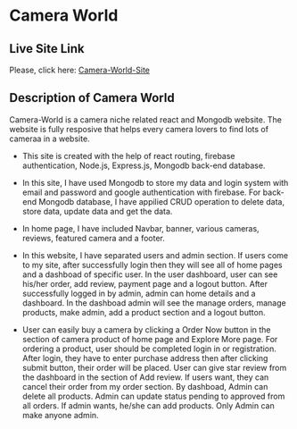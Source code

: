 # Camera World

## Live Site Link

Please, click here: [Camera-World-Site](https://camera-world-cw.web.app/)

## Description of Camera World

Camera-World is a camera niche related react and Mongodb website. The website is fully resposive that helps every camera lovers to find lots of cameraa in a website. 

* This site is created with the help of react routing, firebase authentication, Node.js, Express.js, Mongodb back-end database.
* In this site, I have used Mongodb to store my data and login system with email and password and google authentication with firebase. For back-end Mongodb database, I have appilied CRUD operation to delete data, store data, update data and get the data.
* In home page, I have included Navbar, banner, various cameras, reviews, featured camera and a footer. 
* In this website, I have separated users and admin section. If users come to my site, after successfully login then they will see all of home pages and a dashboad of specific user. In the user dashboard, user can see his/her order, add review, payment page and a logout button. After successfully logged in by admin, admin can home details and a dashboard. In the dashboad admin will see the manage orders, manage products, make admin, add a product section and a logout button. 

* User can easily buy a camera by clicking a Order Now button in the section of camera product of home page and Explore More page. For ordering a product, user should be completed login in or registration. After login, they have to enter purchase address then after clicking submit button, their order will be placed. User can give star review from the dashboard in the section of Add review. If users want, they can cancel their order from my order section. By dashboad, Admin can delete all products. Admin can update status pending to approved from all orders. If admin wants, he/she can add products. Only Admin can make anyone admin. 

